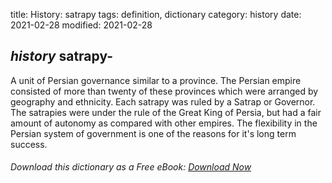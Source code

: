title: History: satrapy
tags: definition, dictionary
category: history
date: 2021-02-28
modified: 2021-02-28

## _history_ satrapy-
A unit of Persian governance similar to a province.
The Persian empire consisted of more than twenty of these provinces
which were arranged by geography and ethnicity. Each satrapy was
ruled by a Satrap or Governor. The satrapies were under the rule of
the Great King of Persia, but had a fair amount of autonomy as
compared with other empires. The flexibility in the Persian system
of government is one of the reasons for it's long term success.


###### Download *this* dictionary as a Free eBook: [Download Now]({static}static/SerfHistoryDictionary.pdf)

